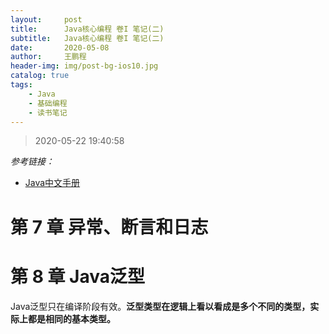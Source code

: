 ```yaml
---
layout:     post
title:      Java核心编程 卷I 笔记(二)
subtitle:   Java核心编程 卷I 笔记(二)
date:       2020-05-08
author:     王鹏程
header-img: img/post-bg-ios10.jpg
catalog: true
tags:
    - Java
    - 基础编程
    - 读书笔记
---
```

> 2020-05-22 19:40:58

_参考链接：_
- [Java中文手册](https://www.matools.com/api/java8)

# 第 7 章 异常、断言和日志

# 第 8 章 Java泛型

Java泛型只在编译阶段有效。**泛型类型在逻辑上看以看成是多个不同的类型，实际上都是相同的基本类型。**